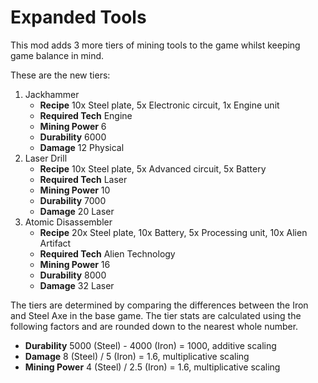 # Expanded Tools

This mod adds 3 more tiers of mining tools to the game whilst keeping game
balance in mind.

These are the new tiers:

1. Jackhammer
    * __Recipe__ 10x Steel plate, 5x Electronic circuit, 1x Engine unit
    * __Required Tech__ Engine
    * __Mining Power__ 6
    * __Durability__ 6000
    * __Damage__ 12 Physical
2. Laser Drill
    * __Recipe__ 10x Steel plate, 5x Advanced circuit, 5x Battery
    * __Required Tech__ Laser
    * __Mining Power__ 10
    * __Durability__ 7000 
    * __Damage__ 20 Laser 
3. Atomic Disassembler
    * __Recipe__ 20x Steel plate, 10x Battery, 5x Processing unit, 10x Alien
      Artifact
    * __Required Tech__ Alien Technology
    * __Mining Power__ 16
    * __Durability__ 8000 
    * __Damage__ 32 Laser

The tiers are determined by comparing the differences between the Iron and 
Steel Axe in the base game. The tier stats are calculated using the following 
factors and are rounded down to the nearest whole number.

* __Durability__ 5000 (Steel) - 4000 (Iron) = 1000, additive scaling
* __Damage__ 8 (Steel) / 5 (Iron) = 1.6, multiplicative scaling
* __Mining Power__ 4 (Steel) / 2.5 (Iron) = 1.6, multiplicative scaling

